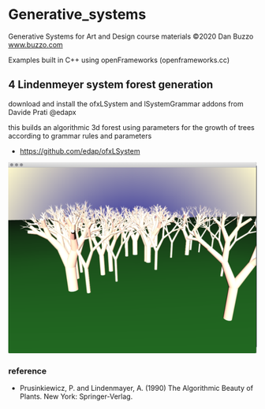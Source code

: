 # Generative_systems
Generative Systems for Art and Design course materials
 ©2020 Dan Buzzo
 www.buzzo.com

 Examples built in C++ using openFrameworks (openframeworks.cc)

## 4 Lindenmeyer system forest generation


download and install the ofxLSystem and lSystemGrammar addons from Davide Prati @edapx

this builds an algorithmic 3d forest using parameters for the growth of trees according to grammar rules and parameters

* https://github.com/edap/ofxLSystem

![screenshot](screenshot-forestL-System.png)

### reference
*  Prusinkiewicz, P. and Lindenmayer, A. (1990) The Algorithmic Beauty of Plants. New York: Springer-Verlag.
